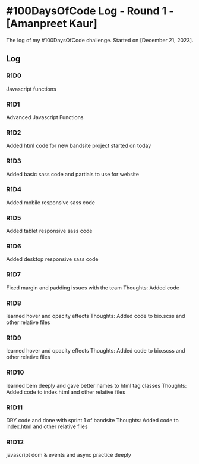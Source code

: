 # #100DaysOfCode Log - Round 1 - [Amanpreet Kaur]

The log of my #100DaysOfCode challenge. Started on [December 21, 2023].

## Log

### R1D0
Javascript functions

### R1D1
Advanced Javascript Functions

### R1D2
Added html code for new bandsite project started on today

### R1D3
Added basic sass code and partials to use for website

### R1D4
Added mobile responsive sass code

### R1D5
Added tablet responsive sass code

### R1D6
Added desktop responsive sass code

### R1D7
Fixed margin and padding issues with the team Thoughts: Added code 

### R1D8
learned hover and opacity effects Thoughts: Added code to bio.scss and other relative files

### R1D9
learned hover and opacity effects Thoughts: Added code to bio.scss and other relative files

### R1D10
learned bem deeply and gave better names to html tag classes Thoughts: Added code to index.html and other relative files

### R1D11
DRY code and done with sprint 1 of bandsite Thoughts: Added code to index.html and other relative files

### R1D12
javascript dom & events and async practice deeply
